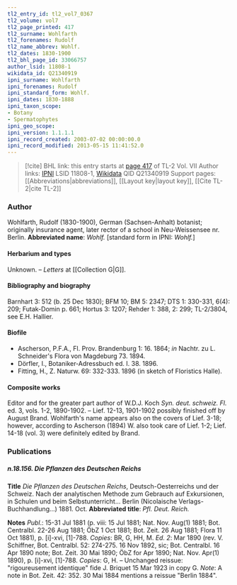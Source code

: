 ```yaml
---
tl2_entry_id: tl2_vol7_0367
tl2_volume: vol7
tl2_page_printed: 417
tl2_surname: Wohlfarth
tl2_forenames: Rudolf
tl2_name_abbrev: Wohlf.
tl2_dates: 1830-1900
tl2_bhl_page_id: 33066757
author_lsid: 11808-1
wikidata_id: Q21340919
ipni_surname: Wohlfarth
ipni_forenames: Rudolf
ipni_standard_form: Wohlf.
ipni_dates: 1830-1888
ipni_taxon_scope: 
- Botany
- Spermatophytes
ipni_geo_scope: 
ipni_version: 1.1.1.1
ipni_record_created: 2003-07-02 00:00:00.0
ipni_record_modified: 2013-05-15 11:41:52.0
---
```


> [!cite] BHL link: this entry starts at [page 417](https://www.biodiversitylibrary.org/page/33066757) of TL-2 Vol. VII
> Author links: [IPNI](https://www.ipni.org/a/11808-1) LSID 11808-1, [Wikidata](https://www.wikidata.org/wiki/Q21340919) QID Q21340919
> Support pages: [[Abbreviations|abbreviations]], [[Layout key|layout key]], [[Cite TL-2|cite TL-2]]

### Author

Wohlfarth, Rudolf (1830-1900), German (Sachsen-Anhalt) botanist; originally insurance agent, later rector of a school in Neu-Weissensee nr. Berlin. 
**Abbreviated name**: *Wohlf.* \[standard form in IPNI: *Wohlf.*\]

#### Herbarium and types

Unknown. – *Letters* at [[Collection G|G]].

#### Bibliography and biography

Barnhart 3: 512 (b. 25 Dec 1830); BFM 10; BM 5: 2347; DTS 1: 330-331, 6(4): 209; Futak-Domin p. 661; Hortus 3: 1207; Rehder 1: 388, 2: 299; TL-2/3804, see E.H. Hallier.

#### Biofile

- Ascherson, P.F.A., Fl. Prov. Brandenburg 1: 16. 1864; *in* Nachtr. zu L. Schneider's Flora von Magdeburg 73. 1894.
- Dörfler, I., Botaniker-Adressbuch ed. I. 38. 1896.
- Fitting, H., Z. Naturw. 69: 332-333. 1896 (in sketch of Floristics Halle).

#### Composite works

Editor and for the greater part author of W.D.J. Koch *Syn. deut. schweiz. Fl.* ed. 3, vols. 1-2, 1890-1902. – Lief. 12-13, 1901-1902 possibly finished off by August Brand. Wohlfarth's name appears also on the covers of Lief. 3-18; however, according to Ascherson (1894) W. also took care of Lief. 1-2; Lief. 14-18 (vol. 3) were definitely edited by Brand.

### Publications

##### n.18.156. Die Pflanzen des Deutschen Reichs

**Title**
*Die Pflanzen des Deutschen Reichs*, Deutsch-Oesterreichs und der Schweiz. Nach der analytischen Methode zum Gebrauch auf Exkursionen, in Schulen und beim Selbstunterricht... Berlin (Nicolaische Verlags-Buchhandlung...) 1881. Oct.
**Abbreviated title**: *Pfl. Deut. Reich.*

**Notes**
*Publ*.: 15-31 Jul 1881 (p. viii: 15 Jul 1881; Nat. Nov. Aug(1) 1881; Bot. Centralbl. 22-26 Aug 1881; ÖbZ 1 Oct 1881; Bot. Zeit. 26 Aug 1881; Flora 11 Oct 1881), p. \[i\]-xvi, \[1\]-788. *Copies*: BR, G, HH, M.
*Ed. 2*: Mar 1890 (rev. V. Schiffner, Bot. Centralbl. 52: 274-275. 16 Nov 1892, sic; Bot. Centralbl. 16 Apr 1890 note; Bot. Zeit. 30 Mai 1890; ÖbZ for Apr 1890; Nat. Nov. Apr(1) 1890), p. \[i\]-xvi, \[1\]-788. *Copies*: G, H. – Unchanged reissue: "rigoureusement identique" fide J. Briquet 15 Mar 1923 in copy G.
*Note*: A note in Bot. Zeit. 42: 352. 30 Mai 1884 mentions a reissue "Berlin 1884".

